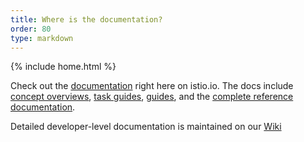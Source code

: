 ```yaml
---
title: Where is the documentation?
order: 80
type: markdown
---
```

{% include home.html %}

Check out the [documentation]({{home}}/docs/) right here on istio.io. The docs include
[concept overviews]({{home}}/docs/concepts/),
[task guides]({{home}}/docs/tasks/),
[guides]({{home}}/docs/guides/),
and the [complete reference documentation]({{home}}/docs/reference/).

Detailed developer-level documentation is maintained on our [Wiki](https://github.com/istio/istio/wiki)
